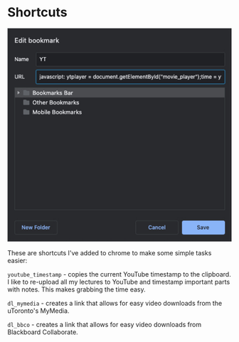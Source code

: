 # Shortcuts

![screenshot](shortcuts.png)

These are shortcuts I've added to chrome to make some simple tasks easier:

`youtube_timestamp` - copies the current YouTube timestamp to the clipboard. I like to re-upload all my lectures to YouTube and timestamp important parts with notes. This makes grabbing the time easy.

`dl_mymedia` - creates a link that allows for easy video downloads from the uToronto's MyMedia.

`dl_bbco` - creates a link that allows for easy video downloads from Blackboard Collaborate.

